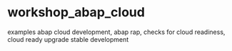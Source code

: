 # workshop_abap_cloud
examples abap cloud development, abap rap, checks for cloud readiness, cloud ready upgrade stable development
